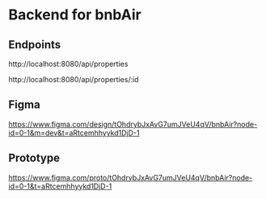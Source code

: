 # Backend for bnbAir

## Endpoints
http://localhost:8080/api/properties

http://localhost:8080/api/properties/:id

## Figma
https://www.figma.com/design/tOhdrybJxAvG7umJVeU4qV/bnbAir?node-id=0-1&m=dev&t=aRtcemhhyykd1DjD-1

## Prototype
https://www.figma.com/proto/tOhdrybJxAvG7umJVeU4qV/bnbAir?node-id=0-1&t=aRtcemhhyykd1DjD-1